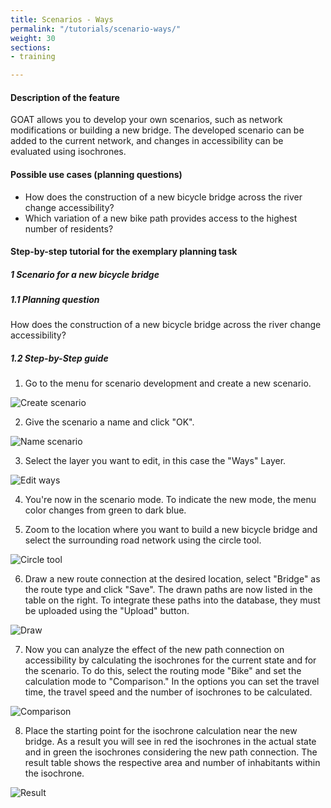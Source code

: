```yaml
---
title: Scenarios - Ways
permalink: "/tutorials/scenario-ways/"
weight: 30
sections:
- training

---
```

#### Description of the feature

GOAT allows you to develop your own scenarios, such as network modifications or building a new bridge. The developed scenario can be added to the current network, and changes in accessibility can be evaluated using isochrones.

#### Possible use cases (planning questions)

* How does the construction of a new bicycle bridge across the river change accessibility?
* Which variation of a new bike path provides access to the highest number of residents?

#### Step-by-step tutorial for the exemplary planning task

##### 1 Scenario for a new bicycle bridge

##### 1.1 Planning question

How does the construction of a new bicycle bridge across the river change accessibility?

##### 1.2 Step-by-Step guide

1. Go to the menu for scenario development and create a new scenario.

<img src="/images/training_materials/Scenario_POIs/create_scenario_en.webp"  alt="Create scenario" style="max-height:300px;"/>

2. Give the scenario a name and click "OK".

<img src="/images/training_materials/Scenario_building/name_scenario_en.webp"  alt="Name scenario" style="max-height:200px;"/>

3. Select the layer you want to edit, in this case the "Ways" Layer.

<img src="/images/training_materials/Scenario_building/scenario_ways_en.webp"  alt="Edit ways" style="max-height:350px;"/>

4. You're now in the scenario mode. To indicate the new mode, the menu color changes from green to dark blue.
   
5. Zoom to the location where you want to build a new bicycle bridge and select the surrounding road network using the circle tool.

<img src="/images/training_materials/Scenario_building/circle_scenario_en.webp"  alt="Circle tool"/>

6. Draw a new route connection at the desired location, select "Bridge" as the route type and click "Save". The drawn paths are now listed in the table on the right. To integrate these paths into the database, they must be uploaded using the "Upload" button.

<img src="/images/training_materials/Scenario_building/bridge_building_en.webp"  alt="Draw" style="max-height:300px;"/>

7. Now you can analyze the effect of the new path connection on accessibility by calculating the isochrones for the current state and for the scenario. To do this, select the routing mode "Bike" and set the calculation mode to "Comparison." In the options you can set the travel time, the travel speed and the number of isochrones to be calculated.

<img src="/images/training_materials/Scenario_building/comparison_en.webp"  alt="Comparison" style="max-height:400px;"/>

8. Place the starting point for the isochrone calculation near the new bridge. As a result you will see in red the isochrones in the actual state and in green the isochrones considering the new path connection. The result table shows the respective area and number of inhabitants within the isochrone.

<img src="/images/training_materials/Scenario_building/result_isochrone_en.webp"  alt="Result" />